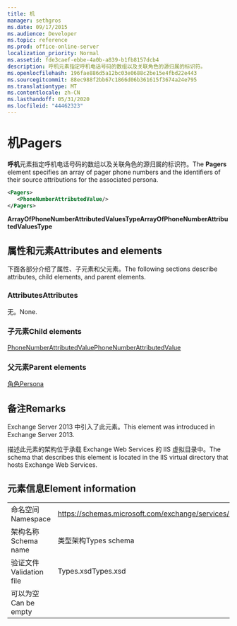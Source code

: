 ```yaml
---
title: 机
manager: sethgros
ms.date: 09/17/2015
ms.audience: Developer
ms.topic: reference
ms.prod: office-online-server
localization_priority: Normal
ms.assetid: fde3caef-ebbe-4a0b-a839-b1fb8157dcb4
description: 呼机元素指定呼机电话号码的数组以及关联角色的源归属的标识符。
ms.openlocfilehash: 196fae886d5a12bc03e0688c2be15e4fbd22e443
ms.sourcegitcommit: 88ec988f2bb67c1866d06b361615f3674a24e795
ms.translationtype: MT
ms.contentlocale: zh-CN
ms.lasthandoff: 05/31/2020
ms.locfileid: "44462323"
---
```

# <a name="pagers"></a><span data-ttu-id="397bc-103">机</span><span class="sxs-lookup"><span data-stu-id="397bc-103">Pagers</span></span>

<span data-ttu-id="397bc-104">**呼机**元素指定呼机电话号码的数组以及关联角色的源归属的标识符。</span><span class="sxs-lookup"><span data-stu-id="397bc-104">The **Pagers** element specifies an array of pager phone numbers and the identifiers of their source attributions for the associated persona.</span></span> 
  
```XML
<Pagers>
   <PhoneNumberAttributedValue/>
</Pagers>

```

 <span data-ttu-id="397bc-105">**ArrayOfPhoneNumberAttributedValuesType**</span><span class="sxs-lookup"><span data-stu-id="397bc-105">**ArrayOfPhoneNumberAttributedValuesType**</span></span>
## <a name="attributes-and-elements"></a><span data-ttu-id="397bc-106">属性和元素</span><span class="sxs-lookup"><span data-stu-id="397bc-106">Attributes and elements</span></span>

<span data-ttu-id="397bc-107">下面各部分介绍了属性、子元素和父元素。</span><span class="sxs-lookup"><span data-stu-id="397bc-107">The following sections describe attributes, child elements, and parent elements.</span></span>
  
### <a name="attributes"></a><span data-ttu-id="397bc-108">Attributes</span><span class="sxs-lookup"><span data-stu-id="397bc-108">Attributes</span></span>

<span data-ttu-id="397bc-109">无。</span><span class="sxs-lookup"><span data-stu-id="397bc-109">None.</span></span>
  
### <a name="child-elements"></a><span data-ttu-id="397bc-110">子元素</span><span class="sxs-lookup"><span data-stu-id="397bc-110">Child elements</span></span>

[<span data-ttu-id="397bc-111">PhoneNumberAttributedValue</span><span class="sxs-lookup"><span data-stu-id="397bc-111">PhoneNumberAttributedValue</span></span>](phonenumberattributedvalue.md)
  
### <a name="parent-elements"></a><span data-ttu-id="397bc-112">父元素</span><span class="sxs-lookup"><span data-stu-id="397bc-112">Parent elements</span></span>

[<span data-ttu-id="397bc-113">角色</span><span class="sxs-lookup"><span data-stu-id="397bc-113">Persona</span></span>](persona.md)
  
## <a name="remarks"></a><span data-ttu-id="397bc-114">备注</span><span class="sxs-lookup"><span data-stu-id="397bc-114">Remarks</span></span>

<span data-ttu-id="397bc-115">Exchange Server 2013 中引入了此元素。</span><span class="sxs-lookup"><span data-stu-id="397bc-115">This element was introduced in Exchange Server 2013.</span></span>
  
<span data-ttu-id="397bc-116">描述此元素的架构位于承载 Exchange Web Services 的 IIS 虚拟目录中。</span><span class="sxs-lookup"><span data-stu-id="397bc-116">The schema that describes this element is located in the IIS virtual directory that hosts Exchange Web Services.</span></span>
  
## <a name="element-information"></a><span data-ttu-id="397bc-117">元素信息</span><span class="sxs-lookup"><span data-stu-id="397bc-117">Element information</span></span>

|||
|:-----|:-----|
|<span data-ttu-id="397bc-118">命名空间</span><span class="sxs-lookup"><span data-stu-id="397bc-118">Namespace</span></span>  <br/> |https://schemas.microsoft.com/exchange/services/2006/types  <br/> |
|<span data-ttu-id="397bc-119">架构名称</span><span class="sxs-lookup"><span data-stu-id="397bc-119">Schema name</span></span>  <br/> |<span data-ttu-id="397bc-120">类型架构</span><span class="sxs-lookup"><span data-stu-id="397bc-120">Types schema</span></span>  <br/> |
|<span data-ttu-id="397bc-121">验证文件</span><span class="sxs-lookup"><span data-stu-id="397bc-121">Validation file</span></span>  <br/> |<span data-ttu-id="397bc-122">Types.xsd</span><span class="sxs-lookup"><span data-stu-id="397bc-122">Types.xsd</span></span>  <br/> |
|<span data-ttu-id="397bc-123">可以为空</span><span class="sxs-lookup"><span data-stu-id="397bc-123">Can be empty</span></span>  <br/> ||
   

